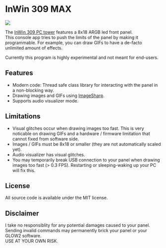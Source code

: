 # InWin 309 MAX
![](https://www.in-win.com/uploads/Product/gaming-chassis/309_gaming_edition/309_ge_lighten_03.png)

The [InWin 309 PC tower](https://www.in-win.com/en/gaming-chassis/309) features a 8x18 ARGB led front panel.  
This console app tries to push the limits of the panel by making it programmable. For example, you can draw GIFs to have a de-facto unlimited amount of effects.

Currently this program is highly experimental and not meant for end-users.

## Features
- Modern code: Thread safe class library for interacting with the panel in a non-blocking way.
- Drawing images and GIFs using [ImageSharp](https://docs.sixlabors.com/articles/imagesharp/index.html).
- Supports audio visualizer mode.

## Limitations
- Visual glitches occur when drawing images too fast. This is very noticable on drawing GIFs and a hardware / firmware limitation that cannot fixed from software side.
- Images / GIFs must be 8x18 or smaller (they are not automatically scaled yet).
- Audio visualizer has visual glitches.
- You may temporarily break USB connection to your panel when drawing images too fast (> 0.3 FPS). Restarting or sleeping-waking up your PC will fix this.

## License
All source code is available under the MIT license.

## Disclaimer
I take no responsiblity for any potential damages caused to your panel.  
Sending invalid commands may permanently brick your panel or your GLOW2 software.  
USE AT YOUR OWN RISK.
